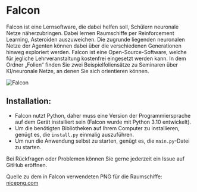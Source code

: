 # Falcon

Falcon ist eine Lernsoftware, die dabei helfen soll, Schülern neuronale Netze näherzubringen. Dabei lernen Raumschiffe per Reinforcement Learning, Asteroiden auszuweichen. Die zugrunde liegenden neuronalen Netze der Agenten können dabei über die verschiedenen Generationen hinweg exploriert werden. Falcon ist eine Open-Source-Software, welche für jegliche Lehrveranstaltung kostenfrei eingesetzt werden kann. In dem Ordner „Folien“ finden Sie zwei Beispielfoliensätze zu Seminaren über KI/neuronale Netze, an denen Sie sich orientieren können.

![Falcon](https://github.com/Arminius-Software/Falcon/tree/main/ReadMEImage/Image0.png?raw=true)


## Installation:

- Falcon nutzt Python, daher muss eine Version der Programmiersprache auf dem Gerät installiert sein (Falcon wurde mit Python 3.10 entwickelt).
- Um die benötigten Bibliotheken auf Ihrem Computer zu installieren, genügt es, die `install.py` einmalig auszuführen.
- Um nun die Anwendung selbst zu starten, genügt es, die `main.py`-Datei zu starten.

Bei Rückfragen oder Problemen können Sie gerne jederzeit ein Issue auf GitHub eröffnen.

Quelle zu dem in Falcon verwendeten PNG für die Raumschiffe: [nicepng.com](https://www.nicepng.com/maxp/u2q8e6q8i1y3u2i1/)
